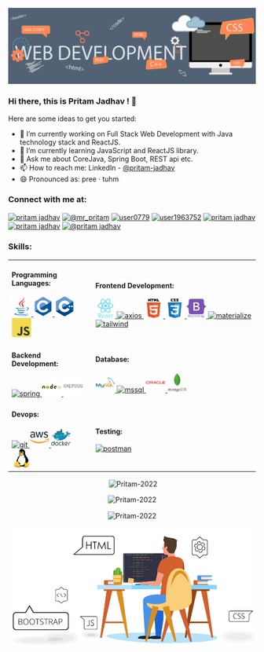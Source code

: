 ![](https://github.com/Pritam-2022/Pritam-2022/blob/main/PNC-Animated-Banners.gif)

### Hi there, this is Pritam Jadhav ! 👋

Here are some ideas to get you started:

- 🔭 I’m currently working on Full Stack Web Development with Java technology stack and ReactJS.
- 🌱 I’m currently learning JavaScript and ReactJS library.
- 💬 Ask me about CoreJava, Spring Boot, REST api etc. 
- 📫 How to reach me: LinkedIn - [@pritam-jadhav](https://www.linkedin.com/in/pritam-full-stack/)
- 😄 Pronounced as: pree · tuhm
<!--
![](https://github-readme-stats.vercel.app/api?username=Pritam-2022&&show_icons=true&title_color=ffffff&icon_color=bb2acf&text_color=daf7dc&bg_color=151515)
-->

<h3 align="left">Connect with me at:</h3>
<p align="left">

<a href="https://www.linkedin.com/in/pritam-full-stack/" target="blank"><img align="center" src="https://raw.githubusercontent.com/rahuldkjain/github-profile-readme-generator/master/src/images/icons/Social/linked-in-alt.svg" alt="pritam jadhav" height="30" width="40" /></a>
<a href="https://www.hackerrank.com/mr_pritamj" target="blank"><img align="center" src="https://raw.githubusercontent.com/rahuldkjain/github-profile-readme-generator/master/src/images/icons/Social/hackerrank.svg" alt="@mr_pritam" height="30" width="40" /></a>
<a href="https://leetcode.com/user0779G/" target="blank"><img align="center" src="https://raw.githubusercontent.com/rahuldkjain/github-profile-readme-generator/master/src/images/icons/Social/leet-code.svg" alt="user0779" height="30" width="40" /></a>
<a href="https://stackoverflow.com/users/19637520/user19637520" target="blank"><img align="center" src="https://raw.githubusercontent.com/rahuldkjain/github-profile-readme-generator/master/src/images/icons/Social/stack-overflow.svg" alt="user1963752" height="30" width="40" /></a>
<a href="https://fb.com/" target="blank"><img align="center" src="https://raw.githubusercontent.com/rahuldkjain/github-profile-readme-generator/master/src/images/icons/Social/facebook.svg" alt="pritam jadhav" height="30" width="40" /></a>
<a href="https://instagram.com/" target="blank"><img align="center" src="https://raw.githubusercontent.com/rahuldkjain/github-profile-readme-generator/master/src/images/icons/Social/instagram.svg" alt="pritam jadhav" height="30" width="40" /></a>
<a href="https://medium.com/" target="blank"><img align="center" src="https://raw.githubusercontent.com/rahuldkjain/github-profile-readme-generator/master/src/images/icons/Social/medium.svg" alt="@pritam jadhav" height="30" width="40" /></a>

</p>

<h3 align="left">Skills:</h3>
<p align="left"> 

<table align="center">
  <tr>
    <td>
      <h4 align="left">Programming Languages:</h3>
  <a href="https://www.java.com" target="_blank" rel="noreferrer"> 
    <img src="https://raw.githubusercontent.com/devicons/devicon/master/icons/java/java-original.svg" alt="java" width="40" height="40"/> 
  </a>
  <a href="https://www.cprogramming.com/" target="_blank" rel="noreferrer"> 
    <img src="https://raw.githubusercontent.com/devicons/devicon/master/icons/c/c-original.svg" alt="c" width="40" height="40"/> 
  </a> 
  <a href="https://www.w3schools.com/cpp/" target="_blank" rel="noreferrer"> 
    <img src="https://raw.githubusercontent.com/devicons/devicon/master/icons/cplusplus/cplusplus-original.svg" alt="cplusplus" width="40" height="40"/> 
  </a>
  <a href="https://developer.mozilla.org/en-US/docs/Web/JavaScript" target="_blank" rel="noreferrer"> 
    <img src="https://raw.githubusercontent.com/devicons/devicon/master/icons/javascript/javascript-original.svg" alt="javascript" width="40" height="40"/> 
  </a>
    </td>
    <td>
      <h4 align="left">Frontend Development:</h3> 
  <a href="https://reactjs.org/" target="_blank" rel="noreferrer"> 
    <img src="https://raw.githubusercontent.com/devicons/devicon/master/icons/react/react-original-wordmark.svg" alt="react" width="40" height="40"/> 
  </a> 
<!--
  <a href="https://redux.js.org" target="_blank" rel="noreferrer"> 
    <img src="https://raw.githubusercontent.com/devicons/devicon/master/icons/redux/redux-original.svg" alt="redux" width="40" height="40"/> 
  </a>
-->
  <a href="https://axios-http.com/" target="_blank" rel="noreferrer"> 
    <img src="https://user-images.githubusercontent.com/99387215/201484728-6439cabb-8cb9-4117-9f45-f716a6dd359d.png" alt="axios" width="40" height="40"/> 
  </a>
      <a href="https://www.w3.org/html/" target="_blank" rel="noreferrer"> 
    <img src="https://raw.githubusercontent.com/devicons/devicon/master/icons/html5/html5-original-wordmark.svg" alt="html5" width="40" height="40"/> 
  </a>
  <a href="https://www.w3schools.com/css/" target="_blank" rel="noreferrer"> 
    <img src="https://raw.githubusercontent.com/devicons/devicon/master/icons/css3/css3-original-wordmark.svg" alt="css3" width="40" height="40"/> 
  </a>
  <a href="https://getbootstrap.com" target="_blank" rel="noreferrer"> 
    <img src="https://raw.githubusercontent.com/devicons/devicon/master/icons/bootstrap/bootstrap-plain-wordmark.svg" alt="bootstrap" width="40" height="40"/> 
  </a>   
  <a href="https://materializecss.com/" target="_blank" rel="noreferrer"> 
    <img src="https://raw.githubusercontent.com/prplx/svg-logos/5585531d45d294869c4eaab4d7cf2e9c167710a9/svg/materialize.svg" alt="materialize" width="40" height="40"/> 
  </a>
  <a href="https://tailwindcss.com/" target="_blank" rel="noreferrer"> 
    <img src="https://www.vectorlogo.zone/logos/tailwindcss/tailwindcss-icon.svg" alt="tailwind" width="40" height="40"/> 
  </a>
    </td>
  </tr>
  <tr>
    <td>
      <h4 align="left">Backend Development:</h3>   
  <a href="https://spring.io/" target="_blank" rel="noreferrer"> 
    <img src="https://www.vectorlogo.zone/logos/springio/springio-icon.svg" alt="spring" width="40" height="40"/> 
  </a> 
  <a href="https://nodejs.org" target="_blank" rel="noreferrer"> 
    <img src="https://raw.githubusercontent.com/devicons/devicon/master/icons/nodejs/nodejs-original-wordmark.svg" alt="nodejs" width="40" height="40"/> 
  </a>
  <a href="https://expressjs.com" target="_blank" rel="noreferrer"> 
    <img src="https://raw.githubusercontent.com/devicons/devicon/master/icons/express/express-original-wordmark.svg" alt="express" width="40" height="40"/> 
  </a>
    </td>
    <td>
      <h4 align="left">Database:</h3>
  <a href="https://www.mysql.com/" target="_blank" rel="noreferrer"> 
    <img src="https://raw.githubusercontent.com/devicons/devicon/master/icons/mysql/mysql-original-wordmark.svg" alt="mysql" width="40" height="40"/> 
  </a> 
  <a href="https://www.microsoft.com/en-us/sql-server" target="_blank" rel="noreferrer"> 
    <img src="https://www.svgrepo.com/show/303229/microsoft-sql-server-logo.svg" alt="mssql" width="40" height="40"/> 
  </a> 
  <a href="https://www.oracle.com/" target="_blank" rel="noreferrer"> 
    <img src="https://raw.githubusercontent.com/devicons/devicon/master/icons/oracle/oracle-original.svg" alt="oracle" width="40" height="40"/> 
  </a>
  <a href="https://www.mongodb.com/" target="_blank" rel="noreferrer"> 
    <img src="https://raw.githubusercontent.com/devicons/devicon/master/icons/mongodb/mongodb-original-wordmark.svg" alt="mongodb" width="40" height="40"/> 
  </a>
    </td>
  </tr>
  <tr>
    <td>
      <h4 align="left">Devops:</h3>
  <a href="https://git-scm.com/" target="_blank" rel="noreferrer"> 
    <img src="https://www.vectorlogo.zone/logos/git-scm/git-scm-icon.svg" alt="git" width="40" height="40"/> 
  </a> 
  <a href="https://aws.amazon.com" target="_blank" rel="noreferrer"> 
    <img src="https://raw.githubusercontent.com/devicons/devicon/master/icons/amazonwebservices/amazonwebservices-original-wordmark.svg" alt="aws" width="40" height="40"/> 
  </a> 
  <a href="https://www.docker.com/" target="_blank" rel="noreferrer"> 
    <img src="https://raw.githubusercontent.com/devicons/devicon/master/icons/docker/docker-original-wordmark.svg" alt="docker" width="40" height="40"/> 
  </a>
<!--
  <a href="https://www.jenkins.io" target="_blank" rel="noreferrer"> 
    <img src="https://www.vectorlogo.zone/logos/jenkins/jenkins-icon.svg" alt="jenkins" width="40" height="40"/> 
  </a> 
  <a href="https://kubernetes.io" target="_blank" rel="noreferrer"> 
    <img src="https://www.vectorlogo.zone/logos/kubernetes/kubernetes-icon.svg" alt="kubernetes" width="40" height="40"/> 
  </a>
-->
  <a href="https://www.linux.org/" target="_blank" rel="noreferrer"> 
    <img src="https://raw.githubusercontent.com/devicons/devicon/master/icons/linux/linux-original.svg" alt="linux" width="40" height="40"/> 
  </a>
    </td>
    <td>
      <h4 align="left">Testing:</h3>
  <a href="https://postman.com" target="_blank" rel="noreferrer"> 
    <img src="https://www.vectorlogo.zone/logos/getpostman/getpostman-icon.svg" alt="postman" width="40" height="40"/> 
  </a> 
<!--
  <a href="https://www.selenium.dev" target="_blank" rel="noreferrer"> 
    <img src="https://raw.githubusercontent.com/detain/svg-logos/780f25886640cef088af994181646db2f6b1a3f8/svg/selenium-logo.svg" alt="selenium" width="40" height="40"/> 
  </a> 
--> 
    </td>
  </tr>
</table>

</p>

<!--
<p align="center"><img align="center" src="https://github-readme-stats.vercel.app/api/top-langs?username=pritam-2022&show_icons=true&locale=en&layout=compact" alt="pritam-2022" /></p>

<p align="center">&nbsp;<img align="center" src="https://github-readme-stats.vercel.app/api?username=pritam-2022&show_icons=true&locale=en" alt="pritam-2022" /></p>

<p align="center"><img align="center" src="https://github-readme-streak-stats.herokuapp.com/?user=pritam-2022&" alt="pritam-2022" /></p>


[![Pritam's GitHub activity graph](https://activity-graph.herokuapp.com/graph?username=Pritam-2022&&theme=xcode)](https://github.com/Pritam-2022)
--> 


<p align="center">
  &nbsp;<img align="center" src="https://github-readme-stats.vercel.app/api?username=Pritam-2022&show_icons=true&locale=en&theme=tokyonight" alt="Pritam-2022" />
</p>

<p align="center">
  <img align="center" src="https://github-readme-streak-stats.herokuapp.com/?user=Pritam-2022&&theme=tokyonight" alt="Pritam-2022" />
</p>

<p align="center">
  <img align="center" src="https://github-readme-stats.vercel.app/api/top-langs?username=Pritam-2022&show_icons=true&locale=en&layout=compact&theme=tokyonight" alt="Pritam-2022" />
</p>


![](https://github.com/Pritam-2022/Pritam-2022/blob/main/2c778e_89d09c380b7b4a09bcdbcb329c4734b3_mv2.gif)
